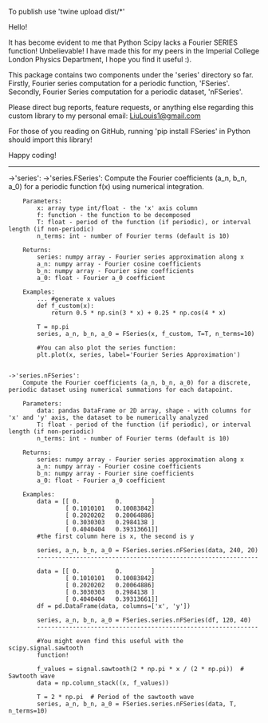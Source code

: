 To publish use 'twine upload dist/*'

Hello!

It has become evident to me that Python Scipy lacks a Fourier SERIES function! Unbelievable! I have made this for my peers in the Imperial College London Physics Department, I hope you find it useful :). 

This package contains two components under the 'series' directory so far. Firstly, Fourier series computation for a periodic function, 'FSeries'. Secondly, Fourier Series computation for a periodic dataset, 'nFSeries'.

Please direct bug reports, feature requests, or anything else regarding this custom library to my personal email: LiuLouis1@gmail.com

For those of you reading on GitHub, running 'pip install FSeries' in Python should import this library!

Happy coding!

-------------------------------------------------------------------------------------------------------------------------------------
->'series':
    ->'series.FSeries':
        Compute the Fourier coefficients (a_n, b_n, a_0) for a periodic function f(x) using numerical integration.
            
        Parameters:
            x: array type int/float - the 'x' axis column
            f: function - the function to be decomposed
            T: float - period of the function (if periodic), or interval length (if non-periodic)
            n_terms: int - number of Fourier terms (default is 10)

        Returns: 
            series: numpy array - Fourier series approximation along x
            a_n: numpy array - Fourier cosine coefficients
            b_n: numpy array - Fourier sine coefficients
            a_0: float - Fourier a_0 coefficient

        Examples: 
            ... #generate x values
            def f_custom(x):
                return 0.5 * np.sin(3 * x) + 0.25 * np.cos(4 * x)

            T = np.pi
            series, a_n, b_n, a_0 = FSeries(x, f_custom, T=T, n_terms=10)

            #You can also plot the series function:
            plt.plot(x, series, label='Fourier Series Approximation')
        

    ->'series.nFSeries': 
        Compute the Fourier coefficients (a_n, b_n, a_0) for a discrete, periodic dataset using numerical summations for each datapoint.
                
        Parameters: 
            data: pandas DataFrame or 2D array, shape - with columns for 'x' and 'y' axis, the dataset to be numerically analyzed
            T: float - period of the function (if periodic), or interval length (if non-periodic)
            n_terms: int - number of Fourier terms (default is 10)

        Returns: 
            series: numpy array - Fourier series approximation along x
            a_n: numpy array - Fourier cosine coefficients
            b_n: numpy array - Fourier sine coefficients
            a_0: float - Fourier a_0 coefficient

        Examples: 
            data = [[ 0.          0.        ]
                    [ 0.1010101   0.10083842]
                    [ 0.2020202   0.20064886]
                    [ 0.3030303   0.2984138 ]
                    [ 0.4040404   0.39313661]]
            #the first column here is x, the second is y
     
            series, a_n, b_n, a_0 = FSeries.series.nFSeries(data, 240, 20)
            --------------------------------------------------------------
            
            data = [[ 0.          0.        ]
                    [ 0.1010101   0.10083842]
                    [ 0.2020202   0.20064886]
                    [ 0.3030303   0.2984138 ]
                    [ 0.4040404   0.39313661]]
            df = pd.DataFrame(data, columns=['x', 'y'])

            series, a_n, b_n, a_0 = FSeries.series.nFSeries(df, 120, 40)
            --------------------------------------------------------------

            #You might even find this useful with the scipy.signal.sawtooth 
            function!

            f_values = signal.sawtooth(2 * np.pi * x / (2 * np.pi))  # Sawtooth wave
            data = np.column_stack((x, f_values))

            T = 2 * np.pi  # Period of the sawtooth wave
            series, a_n, b_n, a_0 = FSeries.series.nFSeries(data, T, n_terms=10)


